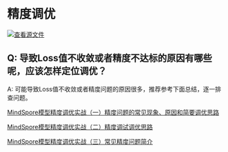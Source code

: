 # 精度调优

[![查看源文件](https://mindspore-website.obs.cn-north-4.myhuaweicloud.com/website-images/master/resource/_static/logo_source.svg)](https://gitee.com/mindspore/docs/blob/master/docs/mindspore/source_zh_cn/faq/precision_tuning.md)

## Q: 导致Loss值不收敛或者精度不达标的原因有哪些呢，应该怎样定位调优？

A: 可能导致Loss值不收敛或者精度问题的原因很多，推荐参考下面总结，逐一排查问题。

[MindSpore模型精度调优实战（一）精度问题的常见现象、原因和简要调优思路](https://www.hiascend.com/developer/blog/details/0215121673876901029)

[MindSpore模型精度调优实战（二）精度调试调优思路](https://www.hiascend.com/developer/blog/details/0235121941309178031)

[MindSpore模型精度调优实战（三）常见精度问题简介](https://www.hiascend.com/developer/blog/details/0235121941523411032)
